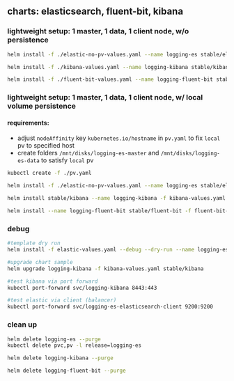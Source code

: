## charts: elasticsearch, fluent-bit, kibana

### lightweight setup: 1 master, 1 data, 1 client node, w/o persistence
```bash
helm install -f ./elastic-no-pv-values.yaml --name logging-es stable/elasticsearch

helm install -f ./kibana-values.yaml --name logging-kibana stable/kibana

helm install -f ./fluent-bit-values.yaml --name logging-fluent-bit stable/fluent-bit
```

### lightweight setup: 1 master, 1 data, 1 client node, w/ local volume persistence
#### requirements:
- adjust `nodeAffinity` key `kubernetes.io/hostname` in `pv.yaml` to fix `local` pv to specified host
- create folders `/mnt/disks/logging-es-master` and `/mnt/disks/logging-es-data` to satisfy `local` pv 

```bash
kubectl create -f ./pv.yaml

helm install -f ./elastic-no-pv-values.yaml --name logging-es stable/elasticsearch

helm install stable/kibana --name logging-kibana -f kibana-values.yaml

helm install --name logging-fluent-bit stable/fluent-bit -f fluent-bit-values.yaml
```

### debug
```bash
#template dry run
helm install -f elastic-values.yaml --debug --dry-run --name logging-es stable/elasticsearch

#upgrade chart sample
helm upgrade logging-kibana -f kibana-values.yaml stable/kibana

#test kibana via port forward
kubectl port-forward svc/logging-kibana 8443:443

#test elastic via client (balancer)
kubectl port-forward svc/logging-es-elasticsearch-client 9200:9200
```

### clean up
```bash
helm delete logging-es --purge
kubectl delete pvc,pv -l release=logging-es

helm delete logging-kibana --purge

helm delete logging-fluent-bit --purge
```